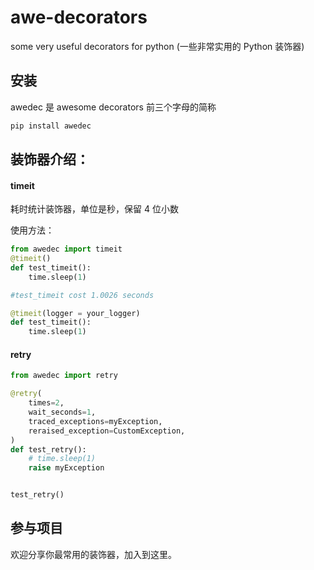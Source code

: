# awe-decorators
some very useful decorators for python (一些非常实用的 Python 装饰器)

## 安装

awedec 是 awesome decorators 前三个字母的简称

```sh
pip install awedec
```

## 装饰器介绍：

#### timeit

耗时统计装饰器，单位是秒，保留 4 位小数


使用方法：

```python
from awedec import timeit
@timeit()
def test_timeit():
    time.sleep(1)

#test_timeit cost 1.0026 seconds

@timeit(logger = your_logger)
def test_timeit():
    time.sleep(1)
```


#### retry

```python
from awedec import retry 

@retry(
    times=2,
    wait_seconds=1,
    traced_exceptions=myException,
    reraised_exception=CustomException,
)
def test_retry():
    # time.sleep(1)
    raise myException


test_retry()
```

## 参与项目

欢迎分享你最常用的装饰器，加入到这里。


